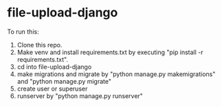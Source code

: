 # file-upload-django
To run this:

1. Clone this repo.
2. Make venv and install requirements.txt by executing "pip install -r requirements.txt".
3. cd into file-upload-django
4. make migrations and migrate by "python manage.py makemigrations" and "python manage.py migrate"
5. create user or superuser
6. runserver by "python manage.py runserver" 
